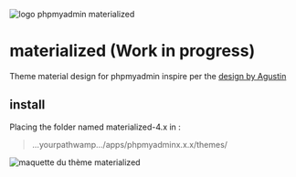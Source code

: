 ![logo phpmyadmin materialized](https://github.com/foxdog05000/materialized/tree/master/materialized-4.1/img/logo_left.png "Logo phpmyadmin materialized")

# materialized (Work in progress)
Theme material design for phpmyadmin inspire per the [design by Agustin](http://www.materialup.com/posts/phpmyadmin-material-design)


## install
Placing the folder named materialized-4.x in :
> ...yourpathwamp.../apps/phpmyadminx.x.x/themes/

![maquette du thème materialized](https://github.com/foxdog05000/materialized/PHPMyAdmin.png "Maquette du thème materialized réalisé par Agustin")